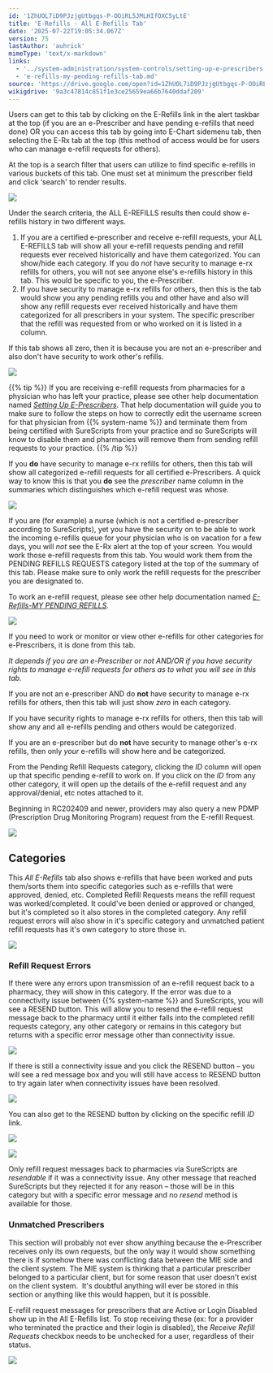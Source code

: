```yaml
---
id: '1ZhUOL7iD9PJzjgUtbgqs-P-OOiRL5JMLHIfOXC5yLtE'
title: 'E-Refills - All E-Refills Tab'
date: '2025-07-22T19:05:34.067Z'
version: 75
lastAuthor: 'auhrick'
mimeType: 'text/x-markdown'
links:
  - '../system-administration/system-controls/setting-up-e-prescribers.md'
  - 'e-refills-my-pending-refills-tab.md'
source: 'https://drive.google.com/open?id=1ZhUOL7iD9PJzjgUtbgqs-P-OOiRL5JMLHIfOXC5yLtE'
wikigdrive: '9a3c47814c851f1e3ce25659ea66b7640ddaf209'
---
```

Users can get to this tab by clicking on the E-Refills link in the alert taskbar at the top (if you are an e-Prescriber and have pending e-refills that need done) OR you can access this tab by going into E-Chart sidemenu tab, then selecting the E-Rx tab at the top (this method of access would be for users who can manage e-refill requests for others).

At the top is a search filter that users can utilize to find specific e-refills in various buckets of this tab. One must set at minimum the prescriber field and click ‘search' to render results.

![](../e-refills-all-e-refills-tab.assets/3c2d62082d8fc6c973c451e711ae7f3c.png)

Under the search criteria, the ALL E-REFILLS results then could show e-refills history in two different ways.

1. If you are a certified e-prescriber and receive e-refill requests, your ALL E-REFILLS tab will show all your e-refill requests pending and refill requests ever received historically and have them categorized. You can show/hide each category. If you do <em>not</em> have security to manage e-rx refills for others, you will not see anyone else's e-refills history in this tab. This would be specific to you, the e-Prescriber.
2. If you have security to manage e-rx refills for others, then this is the tab would show you any pending refills you and other have and also will show any refill requests ever received historically and have them categorized for all prescribers in your system. The specific prescriber that the refill was requested from or who worked on it is listed in a column.

If this tab shows all zero, then it is because you are not an e-prescriber and also don't have security to work other's refills.

![](../e-refills-all-e-refills-tab.assets/168be0981d24cc96d673570ec4988b4e.png)

{{% tip %}}
If you are receiving e-refill requests from pharmacies for a physician who has left your practice, please see other help documentation named [*Setting Up E-Prescribers*](../system-administration/system-controls/setting-up-e-prescribers.md). That help documentation will guide you to make sure to follow the steps on how to correctly edit the username screen for that physician from {{% system-name %}} and terminate them from being certified with SureScripts from your practice and so SureScripts will know to disable them and pharmacies will remove them from sending refill requests to your practice.
{{% /tip %}}

If you **do** have security to manage e-rx refills for others, then this tab will show all categorized e-refill requests for all certified e-Prescribers. A quick way to know this is that you **do** see the *prescriber* name column in the summaries which distinguishes which e-refill request was whose.

![](../e-refills-all-e-refills-tab.assets/1a7a13952e00760143bd70973daeb0a1.png)

If you are (for example) a nurse (which is not a certified e-prescriber according to SureScripts), yet you have the security on to be able to work the incoming e-refills queue for your physician who is on vacation for a few days, you will *not* see the E-Rx alert at the top of your screen. You would work those e-refill requests from this tab. You would work them from the PENDING REFILLS REQUESTS category listed at the top of the summary of this tab. Please make sure to only work the refill requests for the prescriber you are designated to.

To work an e-refill request, please see other help documentation named [*E-Refills-MY PENDING REFILLS*](e-refills-my-pending-refills-tab.md)*.*

![](../e-refills-all-e-refills-tab.assets/75d55a5dcc49ae10056c9088f9a3142c.png)

If you need to work or monitor or view other e-refills for other categories for e-Prescribers, it is done from this tab.

*It depends if you are an e-Prescriber or not AND/OR if you have security rights to manage e-refill requests for others as to what you will see in this tab.*

If you are not an e-prescriber AND do **not** have security to manage e-rx refills for others, then this tab will just show *zero* in each category.

If you have security rights to manage e-rx refills for others, then this tab will show any and all e-refills pending and others would be categorized.

If you are an e-prescriber but do **not** have security to manage other's e-rx refills, then only *your* e-refills will show here and be categorized.

From the Pending Refill Requests category, clicking the *ID* column will open up that specific pending e-refill to work on. If you click on the *ID* from any other category, it will open up the details of the e-refill request and any approval/denial, etc notes attached to it.

Beginning in RC202409 and newer, providers may also query a new PDMP (Prescription Drug Monitoring Program) request from the E-refill Request.

![](../e-refills-all-e-refills-tab.assets/e1e9898473564879473d2d4ada39e10e.png)

## Categories

This *All E-Refills* tab also shows e-refills that have been worked and puts them/sorts them into specific categories such as e-refills that were approved, denied, etc. Completed Refill Requests means the refill request was worked/completed. It could've been denied or approved or changed, but it's completed so it also stores in the completed category. Any refill request errors will also show in it's specific category and unmatched patient refill requests has it's own category to store those in.

![](../e-refills-all-e-refills-tab.assets/75d55a5dcc49ae10056c9088f9a3142c.png)

### Refill Request Errors

If there were any errors upon transmission of an e-refill request back to a pharmacy, they will show in this category. If the error was due to a connectivity issue between {{% system-name %}} and SureScripts, you will see a RESEND button. This will allow you to resend the e-refill request message back to the pharmacy until it either falls into the completed refill requests category, any other category or remains in this category but returns with a specific error message other than connectivity issue.

![](../e-refills-all-e-refills-tab.assets/2236f6e05a07ad4bdb07617c3a1c1ed0.png)

If there is still a connectivity issue and you click the RESEND button – you will see a red message box and you will still have access to RESEND button to try again later when connectivity issues have been resolved.

![](../e-refills-all-e-refills-tab.assets/90270507685be6840fe1b0005c8661d4.png)

You can also get to the RESEND button by clicking on the specific refill *ID* link.

![](../e-refills-all-e-refills-tab.assets/e7cf69f47765db6765fc598ab16641c9.png)

![](../e-refills-all-e-refills-tab.assets/6c3cc6b4746441871a3c489bfda00f4a.png)

Only refill request messages back to pharmacies via SureScripts are *resendable* if it was a connectivity issue. Any other message that reached SureScripts but they rejected it for any reason – those will be in this category but with a specific error message and no *resend* method is available for those.

### Unmatched Prescribers

This section will probably not ever show anything because the e-Prescriber receives only its own requests, but the only way it would show something there is if somehow there was conflicting data between the MIE side and the client system. The MIE system is thinking that a particular prescriber belonged to a particular client, but for some reason that user doesn't exist on the client system.  It's doubtful anything will ever be stored in this section or anything like this would happen, but it is possible.

E-refill request messages for prescribers that are Active or Login Disabled show up in the All E-Refills list. To stop receiving these (ex: for a provider who terminated the practice and their login is disabled), the *Receive Refill Requests* checkbox needs to be unchecked for a user, regardless of their status.

![](../e-refills-all-e-refills-tab.assets/4cebd33b817efea0924981eff581f4d2.png)
